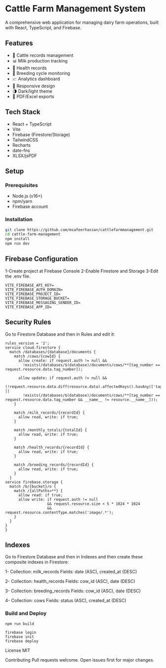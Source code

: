# Cattle Farm Management System

A comprehensive web application for managing dairy farm operations, built with React, TypeScript, and Firebase.

## Features

- 🐄 Cattle records management
- 📊 Milk production tracking
- 🏥 Health records 
- 🔄 Breeding cycle monitoring
- 📈 Analytics dashboard
- 📱 Responsive design
- 🌗 Dark/light theme
- 📑 PDF/Excel exports

## Tech Stack

- React + TypeScript
- Vite
- Firebase (Firestore/Storage)
- TailwindCSS
- Recharts
- date-fns
- XLSX/jsPDF

## Setup

### Prerequisites

- Node.js (v16+)
- npm/yarn
- Firebase account

### Installation

```bash
git clone https://github.com/msafeerhassan/cattlefarmmanagement.git
cd cattle-farm-management
npm install
npm run dev
```

## Firebase Configuration
1-Create project at Firebase Console
2-Enable Firestore and Storage
3-Edit the .env file.

```
VITE_FIREBASE_API_KEY=
VITE_FIREBASE_AUTH_DOMAIN=
VITE_FIREBASE_PROJECT_ID=
VITE_FIREBASE_STORAGE_BUCKET=
VITE_FIREBASE_MESSAGING_SENDER_ID=
VITE_FIREBASE_APP_ID=
```

## Security Rules

Go to Firestore Database and then in Rules and edit it:

```
rules_version = '2';
service cloud.firestore {
  match /databases/{database}/documents {
    match /cows/{cowId} {
      allow create: if request.auth != null && 
        !exists(/databases/$(database)/documents/cows/**[tag_number == request.resource.data.tag_number]);
      
      allow update: if request.auth != null && 
        (!request.resource.data.diff(resource.data).affectedKeys().hasAny(['tag_number']) ||
        !exists(/databases/$(database)/documents/cows/**[tag_number == request.resource.data.tag_number && __name__ != resource.__name__]));
    }
    
    match /milk_records/{recordId} {
      allow read, write: if true;
    }
    
    match /monthly_totals/{totalId} {
      allow read, write: if true;
    }
    
    match /health_records/{recordId} {
      allow read, write: if true;
    }
    
    match /breeding_records/{recordId} {
      allow read, write: if true;
    }
  }
service firebase.storage {
  match /b/{bucket}/o {
    match /{allPaths=**} {
      allow read: if true;
      allow write: if request.auth != null 
                   && request.resource.size < 5 * 1024 * 1024
                   && request.resource.contentType.matches('image/.*');
    }
  }
}
}
```

## Indexes

Go to Firestore Database and then in Indexes and then create these composite indexes in Firestore:

1- Collection: milk_records
        Fields: date (ASC), created_at (DESC)
        
2- Collection: health_records
        Fields: cow_id (ASC), date (DESC)

3- Collection: breeding_records
        Fields: cow_id (ASC), date (DESC)
        
4- Collection: cows
        Fields: status (ASC), created_at (DESC)
        

### Build and Deploy
```
npm run build
```
```
firebase login
firebase init
firebase deploy
```

License
MIT

Contributing
Pull requests welcome. Open issues first for major changes. 

<!-- GitAds-Verify: JOLIJG6QSVYQAP5M5FALPG63KXT7I59A -->
